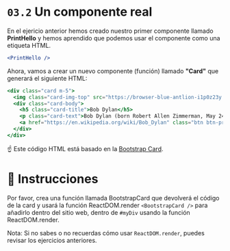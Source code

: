 # `03.2` Un componente real

En el ejericio anterior hemos creado nuestro primer componente llamado **PrintHello** y hemos aprendido que podemos usar el componente como una etiqueta HTML.
```jsx
<PrintHello />
```

Ahora, vamos a crear un nuevo componente (función) llamado **"Card"** que generará el siguiente HTML:

```jsx
<div class="card m-5">
  <img class="card-img-top" src="https://browser-blue-antlion-i1p0z23y.ws-us08.gitpod.io/workspace/react-tutorial-exercises/.learn/assets/Dylan.png-/resize/300x/" alt="Card image cap" />
  <div class="card-body">
    <h5 class="card-title">Bob Dylan</h5>
    <p class="card-text">Bob Dylan (born Robert Allen Zimmerman, May 24, 1941) is an American singer/songwriter, author, and artist who has been an influential figure in popular music and culture for more than five decades.</p>
    <a href="https://en.wikipedia.org/wiki/Bob_Dylan" class="btn btn-primary">Go to wikipedia</a>
  </div>
</div>
```

:point_up: Este código HTML está basado en la [Bootstrap Card](https://getbootstrap.com/docs/4.0/components/card/).

# :speech_balloon: Instrucciones

Por favor, crea una función llamada BootstrapCard que devolverá el código de la card y usará la función ReactDOM.render `<BootstrapCard />` para añadirlo dentro del sitio web, dentro de `#myDiv` usando la función ReactDOM.render.

Nota: Si no sabes o no recuerdas cómo usar `ReactDOM.render`, puedes revisar los ejercicios anteriores.
